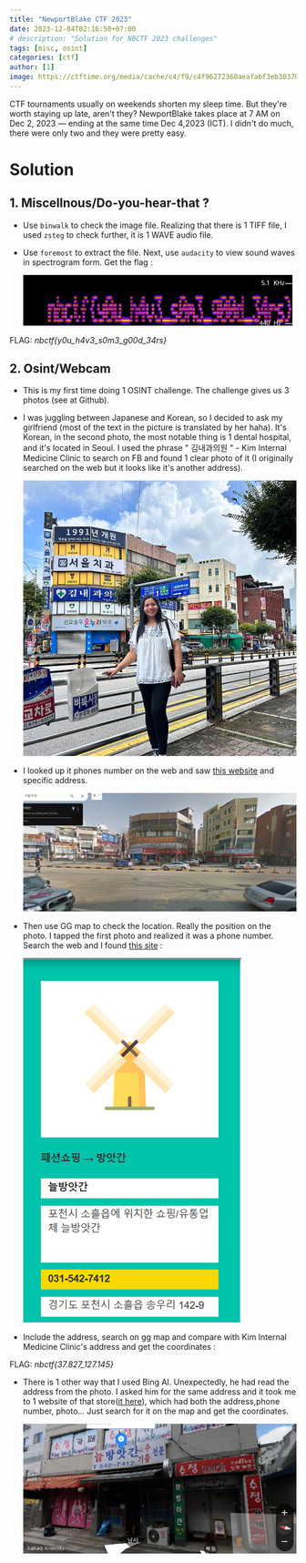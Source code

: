 ```yaml
---
title: "NewportBlake CTF 2023"
date: 2023-12-04T02:16:50+07:00
# description: "Solution for NBCTF 2023 challenges" 
tags: [misc, osint]
categories: [ctf]
author: [1]
image: https://ctftime.org/media/cache/c4/f9/c4f96272360aeafabf3eb30370379c8f.png
---
```


CTF tournaments usually on weekends shorten my sleep time. But they're worth staying up late, aren't they? NewportBlake takes place at 7 AM on Dec 2, 2023 — ending at the same time Dec 4,2023 (ICT). I didn't do much, there were only two and they were pretty easy.

# Solution

## 1. Miscellnous/Do-you-hear-that ?

- Use `binwalk` to check the image file. Realizing that there is 1 TIFF file, I used `zsteg` to check further, it is 1 WAVE audio file. 
- Use `foremost` to extract the file. Next, use `audacity` to view sound waves in spectrogram form. Get the flag :

    ![Smile](/assets/posts/NBCTF2023/Miscellanous/Do-you-hear-that/flag.png)

FLAG: *nbctf{y0u_h4v3_s0m3_g00d_34rs}* 

## 2. Osint/Webcam
- This is my first time doing 1 OSINT challenge. The challenge gives us 3 photos (see at Github). 

- I was juggling between Japanese and Korean, so I decided to ask my girlfriend (most of the text in the picture is translated by her haha). It's Korean, in the second photo, the most notable thing is 1 dental hospital, and it's located in Seoul. I used the phrase " 김내과의원 " - Kim Internal Medicine Clinic to search on FB and found 1 clear photo of it (I originally searched on the web but it looks like it's another address).

    ![Smile](/assets/posts/NBCTF2023/Osint/fb-images.jpg)
- I looked up it phones number on the web and saw [this website](https://www.saeob.com/%EC%84%9C%EC%9A%B8%EC%B9%98%EA%B3%BC_9V-031-542-6600#google_vignette) and specific address. 

    ![Smile](/assets/posts/NBCTF2023/Osint/clinic.png)
- Then use GG map to check the location. Really the position on the photo. I tapped the first photo and realized it was a phone number. Search the web and I found [this site](https://tel.nett.kr/%EC%97%85%EC%B2%B4%EC%A0%95%EB%B3%B4/173484/%EB%8A%98%EB%B0%A9%EC%95%97%EA%B0%84/) :

    ![Smile](/assets/posts/NBCTF2023/Osint/first-web.png)
- Include the address, search on gg map and compare with Kim Internal Medicine Clinic's address and get the coordinates : 

FLAG: *nbctf{37.827_127.145}*

- There is 1 other way that I used Bing AI. Unexpectedly, he had read the address from the photo. I asked him for the same address and it took me to 1 website of that store([it here](https://www.bizno.net/article/1270398469)), which had both the address,phone number, photo... Just search for it on the map and get the coordinates.

    ![Smile](/assets/posts/NBCTF2023/Osint/location.png)